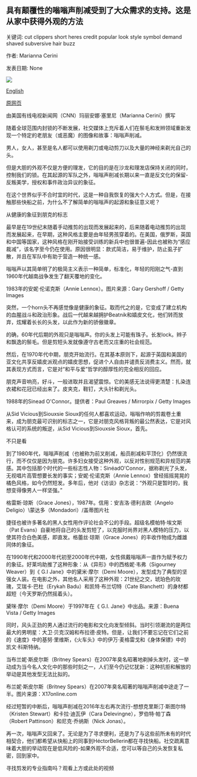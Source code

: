 ## 具有颠覆性的嗡嗡声削减受到了大众需求的支持。这是从家中获得外观的方法

关键词: cut clippers short heres credit popular look style symbol demand shaved subversive hair buzz

作者: Marianna Cerini

发表日期: None

![](https://cdn.cnn.com/cnnnext/dam/assets/200414152618-08-history-buzz-cut-shave-head-beauty-super-tease.jpg)

[English](The%20subversive%20buzz%20cut%20is%20back%20by%20popular%20demand.%20Here%27s%20how%20to%20get%20the%20look%20from%20home.md)

[原网页](https://edition.cnn.com/style/article/buzz-cuts-how-to-at-home-style-history/index.html)

由美国有线电视新闻网（CNN）玛丽安娜·塞里尼（Marianna Cerini）撰写

随着全球范围内封锁的不断发展，社交媒体上充斥着人们在鬃毛和发辫领域重新发现一个特定的老朋友（或恶魔）的图像和故事：嗡嗡声削减。

男人，女人，甚至是名人都可以使用剃刀或电动剪刀以及大量的神经来剃光自己的头。

但是大胆的外观不仅是方便的理发，它的目的是在沙龙和理发店保持关闭的同时，控制我们的锁。在其起源的军队之外，嗡嗡声削减长期以来一直是反文化的保留-反叛美学，授权和事件政治异议的象征。

在这个世界似乎不合时宜的时代，这是一种自我恢复的强大个人方式。但是，在接触那些快船之前，为什么不了解简单的嗡嗡声的起源和象征意义呢？

从健康的象征到朋克的标志

最早是在19世纪末随着手动推剪的出现而发展起来的，后来随着电动推剪的出现而发展起来，在早期，这种风格主要是由年轻男孩穿着的。在美国，俄罗斯，英国和中国等国家，这种风格在刚开始接受训练的新兵中也很普遍-因此也被称为“感应裁减”，该名字至今仍在使用。原因很明显：款式简洁，易于维护，防止虱子扩散，并且在军队中有助于营造一种统一感。

嗡嗡声以其简单明了的极简主义表示一种简单，标准化，年轻的阳刚之气-直到1960年代越南战争发生了翻天覆地的变化。

1983年的安妮·伦诺克斯（Annie Lennox）。图片来源：Gary Gershoff / Getty Images

突然，一个horn头不再感觉像是健康的象征。取而代之的是，它变成了建立机构的血腥战斗和政治形象。战后一代越来越拥护Beatnik和嬉皮文化，他们转而放弃，炫耀着长长的头发，以此作为新的骄傲徽章。

的确，60年代后期的外观只是嗡嗡声。你的头发上可能有珠子。长发lock。辫子和飘逸的鬃毛。但是剪短头发就像遵守古老而又庄重的社会规范。

然后，在1970年代中期，朋克开始流行。在其基本原则下，起源于英国和美国的亚文化共享反嬉皮派观点的嬉皮思想，促进个人自由并谴责反消费主义。然而，就其表现方式而言，它是对“和平与爱”哲学的醇厚性的完全相反的回应。

朋克声音响亮，好斗，一般进取并且渴望震惊。它的美感无法说得更清楚：扎染连衣裙和花冠已经出来了。皮夹克，鞋钉，大头针和剃光头。

1988年的Sinead O'Connor。提供者：Paul Greaves / Mirrorpix / Getty Images

从Sid Vicious到Siouxsie Sioux的任何人都喜欢运动，嗡嗡作响的剪裁卷土重来，成为朋克最可识别的标志之一，它是对朋克风格背叛的最公然表达，它是对风格认可的系统的叛逆，从Sid Vicious到Siouxsie Sioux，首先。

不只是看

到了1980年代，嗡嗡声削减（也被称为前叉削减，船员削减和平顶化）仍然很流行，而不仅仅是因为朋克。许多妇女接受这种外观，以反对性别规范和异规范的美感。其中包括那个时代的一些标志性人物：SinéadO'Connor，据称剃光了头发，无视唱片高管想要长发的事实；安妮·伦诺克斯（Annie Lennox）曾经摇摇晃晃的橘色风格，如今仍然短发。多年后，他对《访谈》杂志说：“外观只是暂时的，我想变得像男人一样坚强。”

格雷斯·琼斯（Grace Jones），1987年。信用：安吉洛·德利吉欧（Angelo Deligio）\蒙达多（Mondadori）/盖蒂图片社

捷径也被许多著名的黑人女性用作评论社会不公的手段。超级名模帕特·埃文斯（Pat Evans）自豪地将自己的头发剪短了，以克服时尚界对黑人模特的压力，以使其符合白色美感，即直发。格蕾丝·琼斯（Grace Jones）的丰收作物成为雌雄同体的象征。

在1990年代和2000年代初至2000年代中期，女性佩戴嗡嗡声一直作为赋予权力的象征。好莱坞助推了这种形象：从《异形》中的西格妮·韦弗（Sigourney Weaver）到《 G.I Jane》中的黛米·摩尔（Demi Moore），发型成为了典型的坚强女人装。在电影之外，其他名人采用了这种外观：21世纪之交，琥珀色的玫瑰，艾瑞卡·巴杜（Erykah Badu）和凯特·布兰切特（Cate Blanchett）的身材都超短（今天罗斯仍然摇着头）。

黛咪·摩尔（Demi Moore）于1997年在《 G.I. Jane》中出品。来源：Buena Vista / Getty Images

同时，风头正劲的男人通过流行的电影和文化向发型倾斜。当时引领潮流的是两位最大的男明星：大卫·贝克汉姆和布拉德·皮特。但是，让我们不要忘记在它们之前的《速度》中的基努·里维斯，《火车头》中的伊万·麦格雷戈和《身体保镖》中的凯文·科斯特纳。

当布兰妮·斯皮尔斯（Britney Spears）在2007年臭名昭著地剃掉头发时，这一举动成为当今名人文化中的那些时刻之一，人们至今仍记忆犹新：这种抗拒和解放的举动是其他发型无法比拟的。

布兰妮·斯皮尔斯（Britney Spears）在2007年臭名昭著的嗡嗡声削减中途走了一半。图片来源：X17online.com

经过短暂的中断后，嗡嗡声削减在2016年左右再次流行-想想克里斯汀·斯图尔特（Kristen Stewart）和卡拉·迪瓦伊（Cara Delevingne），罗伯特·帕丁森（Robert Pattinson）和尼克·乔纳斯（Nick Jonas）。

再一次，嗡嗡声又回来了。无论是为了寻求便利，还是为了与这些前所未有的时代相契合，他们都希望从快船上的同事到HéctorBellerin都在寻找快船。社交疏离意味着大胆的举动现在是低风险的-如果外观不合适，您可以等自己的头发恢复私密，回到家中。

寻找剪发的专业指南吗？观看上方或此处的视频